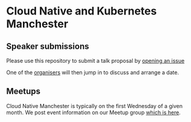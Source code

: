 # Cloud Native and Kubernetes Manchester
## Speaker submissions
Please use this repository to submit a talk proposal by [opening an issue](https://github.com/cloudnativemcr/speakers/issues/new?&labels=&template=talk-submission-template.md&title=)

One of the [organisers](https://github.com/orgs/cloudnativemcr/people) will then jump in to discuss and arrange a date.

## Meetups
Cloud Native Manchester is typically on the first Wednesday of a given month.  We post event information on our Meetup group [which is here](https://www.meetup.com/Cloud-Native-Kubernetes-Manchester/).


